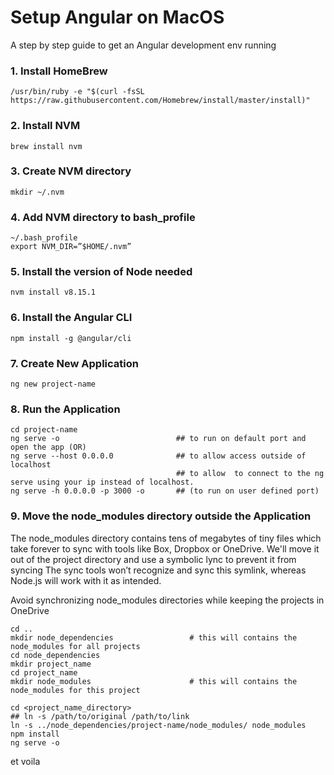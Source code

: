 # Setup Angular on MacOS

A step by step guide to get an Angular development env running

### 1. Install HomeBrew

```
/usr/bin/ruby -e "$(curl -fsSL https://raw.githubusercontent.com/Homebrew/install/master/install)"
```

### 2. Install NVM
```
brew install nvm
```
### 3. Create NVM directory
```
mkdir ~/.nvm
```

### 4. Add NVM directory to bash_profile
```
~/.bash_profile 
export NVM_DIR=”$HOME/.nvm”
```

### 5. Install the version of Node needed
```
nvm install v8.15.1
```

### 6. Install the Angular CLI
```
npm install -g @angular/cli
```

### 7. Create New Application
```
ng new project-name
```

### 8. Run the Application
```
cd project-name
ng serve -o                          ## to run on default port and open the app (OR)
ng serve --host 0.0.0.0              ## to allow access outside of localhost
                                     ## to allow  to connect to the ng serve using your ip instead of localhost.
ng serve -h 0.0.0.0 -p 3000 -o       ## (to run on user defined port)
```


### 9. Move the node_modules directory outside the Application
The node_modules directory contains tens of megabytes of tiny files which take forever to sync with tools like Box, Dropbox or OneDrive. We'll move it out of the project directory and use a symbolic lync to prevent it from syncing 
The sync tools won’t recognize and sync this symlink, whereas Node.js will work with it as intended.

Avoid synchronizing node_modules directories while keeping the projects in OneDrive
```shell
cd ..
mkdir node_dependencies                 # this will contains the node_modules for all projects
cd node_dependencies
mkdir project_name                      
cd project_name
mkdir node_modules                      # this will contains the node_modules for this project

cd <project_name_directory>
## ln -s /path/to/original /path/to/link
ln -s ../node_dependencies/project-name/node_modules/ node_modules
npm install
ng serve -o 
```
et voila 
